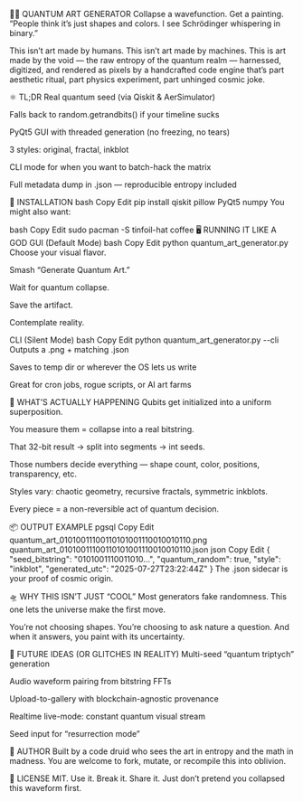 🧠🌀 QUANTUM ART GENERATOR
Collapse a wavefunction. Get a painting.
“People think it’s just shapes and colors.
I see Schrödinger whispering in binary.”

This isn’t art made by humans.
This isn’t art made by machines.
This is art made by the void — the raw entropy of the quantum realm — harnessed, digitized, and rendered as pixels by a handcrafted code engine that’s part aesthetic ritual, part physics experiment, part unhinged cosmic joke.

⚛️ TL;DR
Real quantum seed (via Qiskit & AerSimulator)

Falls back to random.getrandbits() if your timeline sucks

PyQt5 GUI with threaded generation (no freezing, no tears)

3 styles: original, fractal, inkblot

CLI mode for when you want to batch-hack the matrix

Full metadata dump in .json — reproducible entropy included

🧾 INSTALLATION
bash
Copy
Edit
pip install qiskit pillow PyQt5 numpy
You might also want:

bash
Copy
Edit
sudo pacman -S tinfoil-hat coffee
🖥 RUNNING IT LIKE A GOD
GUI (Default Mode)
bash
Copy
Edit
python quantum_art_generator.py
Choose your visual flavor.

Smash “Generate Quantum Art.”

Wait for quantum collapse.

Save the artifact.

Contemplate reality.

CLI (Silent Mode)
bash
Copy
Edit
python quantum_art_generator.py --cli
Outputs a .png + matching .json

Saves to temp dir or wherever the OS lets us write

Great for cron jobs, rogue scripts, or AI art farms

🧬 WHAT’S ACTUALLY HAPPENING
Qubits get initialized into a uniform superposition.

You measure them = collapse into a real bitstring.

That 32-bit result → split into segments → int seeds.

Those numbers decide everything — shape count, color, positions, transparency, etc.

Styles vary: chaotic geometry, recursive fractals, symmetric inkblots.

Every piece = a non-reversible act of quantum decision.

📦 OUTPUT EXAMPLE
pgsql
Copy
Edit
quantum_art_01010011100110101001110010010110.png
quantum_art_01010011100110101001110010010110.json
json
Copy
Edit
{
  "seed_bitstring": "0101001110011010...",
  "quantum_random": true,
  "style": "inkblot",
  "generated_utc": "2025-07-27T23:22:44Z"
}
The .json sidecar is your proof of cosmic origin.

🛸 WHY THIS ISN’T JUST “COOL”
Most generators fake randomness.
This one lets the universe make the first move.

You’re not choosing shapes.
You’re choosing to ask nature a question.
And when it answers, you paint with its uncertainty.

🔮 FUTURE IDEAS (OR GLITCHES IN REALITY)
Multi-seed “quantum triptych” generation

Audio waveform pairing from bitstring FFTs

Upload-to-gallery with blockchain-agnostic provenance

Realtime live-mode: constant quantum visual stream

Seed input for “resurrection mode”

🧠 AUTHOR
Built by a code druid who sees the art in entropy and the math in madness.
You are welcome to fork, mutate, or recompile this into oblivion.

📜 LICENSE
MIT.
Use it. Break it. Share it. Just don’t pretend you collapsed this waveform first.

